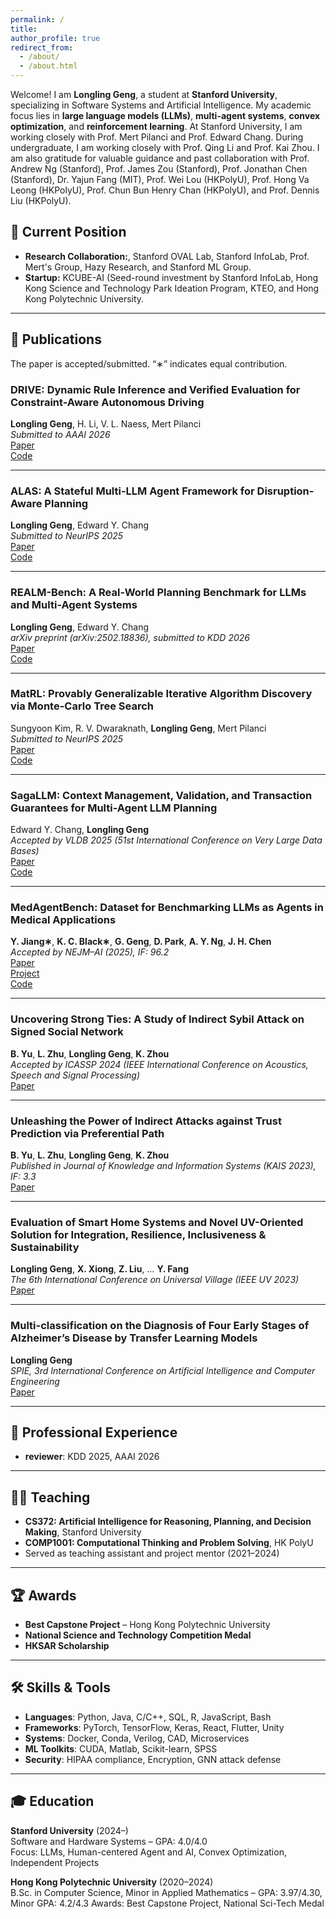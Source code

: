```yaml
---
permalink: /
title: 
author_profile: true
redirect_from: 
  - /about/
  - /about.html
---
```


Welcome! I am **Longling Geng**, a student at **Stanford University**, specializing in Software Systems and Artificial Intelligence. My academic focus lies in **large language models (LLMs)**, **multi-agent systems**, **convex optimization**, and **reinforcement learning**. At Stanford University, I am working closely with Prof. Mert Pilanci and Prof. Edward Chang. During undergraduate, I am working closely with Prof. Qing Li and Prof. Kai Zhou. I am also gratitude for valuable guidance and past collaboration with Prof. Andrew Ng (Stanford), Prof. James Zou (Stanford), Prof. Jonathan Chen (Stanford), Dr. Yajun Fang (MIT), Prof. Wei Lou (HKPolyU), Prof. Hong Va Leong (HKPolyU), Prof. Chun Bun Henry Chan (HKPolyU), and Prof. Dennis Liu (HKPolyU).

## 📍 Current Position

- **Research Collaboration:**, Stanford OVAL Lab, Stanford InfoLab, Prof. Mert's Group, Hazy Research, and Stanford ML Group.
- **Startup:** KCUBE-AI (Seed-round investment by Stanford InfoLab, Hong Kong Science and Technology Park Ideation Program, KTEO, and Hong Kong Polytechnic University.

---

## 📄 Publications  
The paper is accepted/submitted. “∗” indicates equal contribution.

### DRIVE: Dynamic Rule Inference and Verified Evaluation for Constraint-Aware Autonomous Driving
**Longling Geng**, H. Li, V. L. Naess, Mert Pilanci   
*Submitted to AAAI 2026*  
[Paper](https://arxiv.org/abs/2508.04066)   
[Code](https://github.com/genglongling/DRIVE)  

---

### ALAS: A Stateful Multi-LLM Agent Framework for Disruption-Aware Planning  
**Longling Geng**, Edward Y. Chang   
*Submitted to NeurIPS 2025*    
[Paper](https://arxiv.org/abs/2505.12501)  
[Code](https://github.com/genglongling/M-APPLE-OS)  

---

### REALM-Bench: A Real-World Planning Benchmark for LLMs and Multi-Agent Systems  
**Longling Geng**, Edward Y. Chang  
*arXiv preprint (arXiv:2502.18836), submitted to KDD 2026*   
[Paper](https://doi.org/10.48550/arXiv.2502.18836)   
[Code](https://github.com/genglongling/REALM-Bench)  

---

### MatRL: Provably Generalizable Iterative Algorithm Discovery via Monte-Carlo Tree Search  
Sungyoon Kim, R. V. Dwaraknath, **Longling Geng**, Mert Pilanci    
*Submitted to NeurIPS 2025*   
[Paper](https://arxiv.org/abs/2507.03833)   
[Code](https://github.com/Breathingman/NewtonSchulz)   

--- 

### SagaLLM: Context Management, Validation, and Transaction Guarantees for Multi-Agent LLM Planning  
Edward Y. Chang, **Longling Geng**   
*Accepted by VLDB 2025 (51st International Conference on Very Large Data Bases)*   
[Paper](https://arxiv.org/abs/2503.11951)   
[Code](https://github.com/genglongling/SagaLLM)  

---

### MedAgentBench: Dataset for Benchmarking LLMs as Agents in Medical Applications  
**Y. Jiang∗**, **K. C. Black∗**, **G. Geng**, **D. Park**, **A. Y. Ng**, **J. H. Chen**  
*Accepted by NEJM–AI (2025), IF: 96.2*  
[Paper](https://doi.org/10.48550/arXiv.2501.14654)  
[Project](https://stanfordmlgroup.github.io/projects/medagentbench/)   
[Code](https://github.com/stanfordmlgroup/MedAgentBench) 

---

### Uncovering Strong Ties: A Study of Indirect Sybil Attack on Signed Social Network  
**B. Yu**, **L. Zhu**, **Longling Geng**, **K. Zhou**  
*Accepted by ICASSP 2024 (IEEE International Conference on Acoustics, Speech and Signal Processing)*    
[Paper](https://ieeexplore.ieee.org/document/10447587) 

---

### Unleashing the Power of Indirect Attacks against Trust Prediction via Preferential Path  
**B. Yu**, **L. Zhu**, **Longling Geng**, **K. Zhou**   
*Published in Journal of Knowledge and Information Systems (KAIS 2023), IF: 3.3*    
[Paper](https://link.springer.com/article/10.1007/s10115-024-02327-9) 

---

### Evaluation of Smart Home Systems and Novel UV-Oriented Solution for Integration, Resilience, Inclusiveness & Sustainability  
**Longling Geng**, **X. Xiong**, **Z. Liu**, … **Y. Fang**   
*The 6th International Conference on Universal Village (IEEE UV 2023)*     
[Paper](https://ieeexplore.ieee.org/document/10185519) 

---

### Multi-classification on the Diagnosis of Four Early Stages of Alzheimer’s Disease by Transfer Learning Models  
**Longling Geng**  
*SPIE, 3rd International Conference on Artificial Intelligence and Computer Engineering*  
[Paper](https://www.spiedigitallibrary.org/conference-proceedings-of-spie/12610/126105O/Multi-classification-on-the-diagnosis-of-four-early-stages-of/10.1117/12.2671412.full)   

---

## 💼 Professional Experience
- **reviewer**: KDD 2025, AAAI 2026

---

## 🧑‍🏫 Teaching

- **CS372: Artificial Intelligence for Reasoning, Planning, and Decision Making**, Stanford University
- **COMP1001: Computational Thinking and Problem Solving**, HK PolyU  
- Served as teaching assistant and project mentor (2021–2024)

---

## 🏆 Awards

- **Best Capstone Project** – Hong Kong Polytechnic University  
- **National Science and Technology Competition Medal**  
- **HKSAR Scholarship**

---

## 🛠 Skills & Tools

- **Languages**: Python, Java, C/C++, SQL, R, JavaScript, Bash
- **Frameworks**: PyTorch, TensorFlow, Keras, React, Flutter, Unity
- **Systems**: Docker, Conda, Verilog, CAD, Microservices
- **ML Toolkits**: CUDA, Matlab, Scikit-learn, SPSS
- **Security**: HIPAA compliance, Encryption, GNN attack defense

---

## 🎓 Education

**Stanford University** (2024–)  
Software and Hardware Systems – GPA: 4.0/4.0  
Focus: LLMs, Human-centered Agent and AI, Convex Optimization, Independent Projects

**Hong Kong Polytechnic University** (2020–2024)  
B.Sc. in Computer Science, Minor in Applied Mathematics – GPA: 3.97/4.30, Minor GPA: 4.2/4.3
Awards: Best Capstone Project, National Sci-Tech Medal


